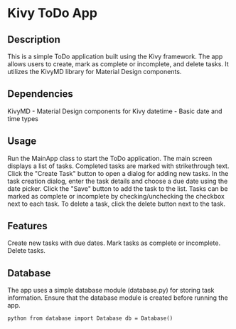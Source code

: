 # Kivy ToDo App

## Description

This is a simple ToDo application built using the Kivy framework. The app allows users to create, mark as complete or incomplete, and delete tasks. It utilizes the KivyMD library for Material Design components.

## Dependencies
KivyMD - Material Design components for Kivy
datetime - Basic date and time types

## Usage
Run the MainApp class to start the ToDo application.
The main screen displays a list of tasks. Completed tasks are marked with strikethrough text.
Click the "Create Task" button to open a dialog for adding new tasks.
In the task creation dialog, enter the task details and choose a due date using the date picker.
Click the "Save" button to add the task to the list.
Tasks can be marked as complete or incomplete by checking/unchecking the checkbox next to each task.
To delete a task, click the delete button next to the task.

## Features
Create new tasks with due dates.
Mark tasks as complete or incomplete.
Delete tasks.

## Database
The app uses a simple database module (database.py) for storing task information. Ensure that the database module is created before running the app.

`python
from database import Database
db = Database()
`
